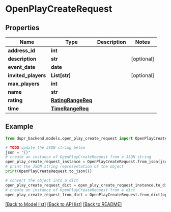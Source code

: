 # OpenPlayCreateRequest


## Properties

Name | Type | Description | Notes
------------ | ------------- | ------------- | -------------
**address_id** | **int** |  | 
**description** | **str** |  | [optional] 
**event_date** | **date** |  | 
**invited_players** | **List[str]** |  | [optional] 
**max_players** | **int** |  | 
**name** | **str** |  | 
**rating** | [**RatingRangeReq**](RatingRangeReq.md) |  | 
**time** | [**TimeRangeReq**](TimeRangeReq.md) |  | 

## Example

```python
from dupr_backend.models.open_play_create_request import OpenPlayCreateRequest

# TODO update the JSON string below
json = "{}"
# create an instance of OpenPlayCreateRequest from a JSON string
open_play_create_request_instance = OpenPlayCreateRequest.from_json(json)
# print the JSON string representation of the object
print(OpenPlayCreateRequest.to_json())

# convert the object into a dict
open_play_create_request_dict = open_play_create_request_instance.to_dict()
# create an instance of OpenPlayCreateRequest from a dict
open_play_create_request_from_dict = OpenPlayCreateRequest.from_dict(open_play_create_request_dict)
```
[[Back to Model list]](../README.md#documentation-for-models) [[Back to API list]](../README.md#documentation-for-api-endpoints) [[Back to README]](../README.md)


